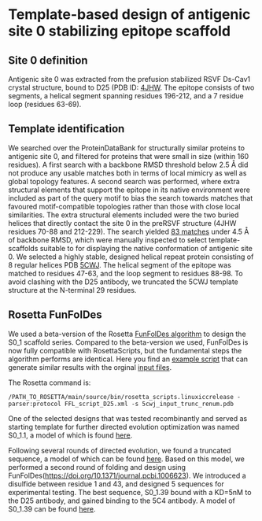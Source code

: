 # Template-based design of antigenic site 0 stabilizing epitope scaffold 
## Site 0 definition 
Antigenic site 0 was extracted from the prefusion stabilized RSVF Ds-Cav1 crystal structure, bound to D25 (PDB ID: [4JHW](../4jhw.pdb).  The epitope consists of two segments, a helical segment spanning residues 196-212, and a 7 residue loop (residues 63-69). 

## Template identification 
We searched over the ProteinDataBank for structurally similar proteins to antigenic site 0, and filtered for proteins that were small in size (within 160 residues). A first search with a backbone RMSD threshold below 2.5 Å did not produce any usable matches both in terms of local mimicry as well as global topology features. A second search was performed, where extra structural elements that support the epitope in its native environment were included as part of the query motif to bias the search towards matches that favoured motif-compatible topologies rather than those with close local similarities. The extra structural elements included were the two buried helices that directly contact the site 0 in the preRSVF structure (4JHW residues 70-88 and 212-229). The search yielded [83 matches](./site0_master_matches.csv) under 4.5 Å of backbone RMSD, which were manually inspected to select template-scaffolds suitable to for displaying the native conformation of antigenic site 0. We selected a highly stable, designed helical repeat protein consisting of 8 regular helices PDB [5CWJ](./5cwj.pdb). The helical segment of the epitope was matched to residues 47-63, and the loop segment to residues 88-98. To avoid clashing with the D25 antibody, we truncated the 5CWJ template structure at the N-terminal 29 residues.

## Rosetta FunFolDes
We used a beta-version of the Rosetta [FunFolDes algorithm](https://doi.org/10.1371/journal.pcbi.1006623) to design the S0_1 scaffold series. Compared to the beta-version we used, FunFolDes is now fully compatible with RosettaScripts, but the fundamental steps the algorithm performs are identical. Here you find an [example script](./FunFolDes_inputfiles/FFL_script_D25.xml) that can generate similar results with the orginal [input files](./FunFolDes_inputfiles). 

The Rosetta command is: 

`/PATH_TO_ROSETTA/main/source/bin/rosetta_scripts.linuxiccrelease -parser:protocol FFL_script_D25.xml -s 5cwj_input_trunc_renum.pdb`

One of the selected designs that was tested recombinantly and served as starting template for further directed evolution optimization was named S0_1.1, a model of which is found [here](./S0_1.1.pdb). 

Following several rounds of directed evolution, we found a truncated sequence, a model of which can be found [here](./S0_1.17.pdb). Based on this model, we performed a second round of folding and design using FunFolDes(https://doi.org/10.1371/journal.pcbi.1006623). We  introduced a disulfide between residue 1 and 43, and designed 5 sequences for experimental testing. The best sequence, S0_1.39 bound with a KD=5nM to the D25 antibody, and gained binding to the 5C4 antibody. A model of S0_1.39 can be found [here](./S0_1.39.pdb). 
